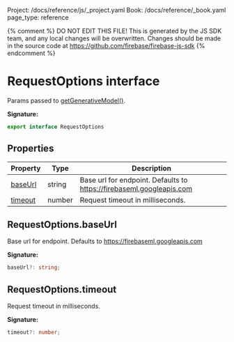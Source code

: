 Project: /docs/reference/js/_project.yaml
Book: /docs/reference/_book.yaml
page_type: reference

{% comment %}
DO NOT EDIT THIS FILE!
This is generated by the JS SDK team, and any local changes will be
overwritten. Changes should be made in the source code at
https://github.com/firebase/firebase-js-sdk
{% endcomment %}

# RequestOptions interface
Params passed to [getGenerativeModel()](./vertexai-preview.md#getgenerativemodel_202434f)<!-- -->.

<b>Signature:</b>

```typescript
export interface RequestOptions 
```

## Properties

|  Property | Type | Description |
|  --- | --- | --- |
|  [baseUrl](./vertexai-preview.requestoptions.md#requestoptionsbaseurl) | string | Base url for endpoint. Defaults to https://firebaseml.googleapis.com |
|  [timeout](./vertexai-preview.requestoptions.md#requestoptionstimeout) | number | Request timeout in milliseconds. |

## RequestOptions.baseUrl

Base url for endpoint. Defaults to https://firebaseml.googleapis.com

<b>Signature:</b>

```typescript
baseUrl?: string;
```

## RequestOptions.timeout

Request timeout in milliseconds.

<b>Signature:</b>

```typescript
timeout?: number;
```

